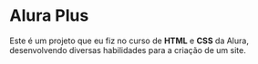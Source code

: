# Alura Plus

Este é um projeto que eu fiz no curso de **HTML** e **CSS** da Alura, desenvolvendo diversas habilidades para a criação de um site.
